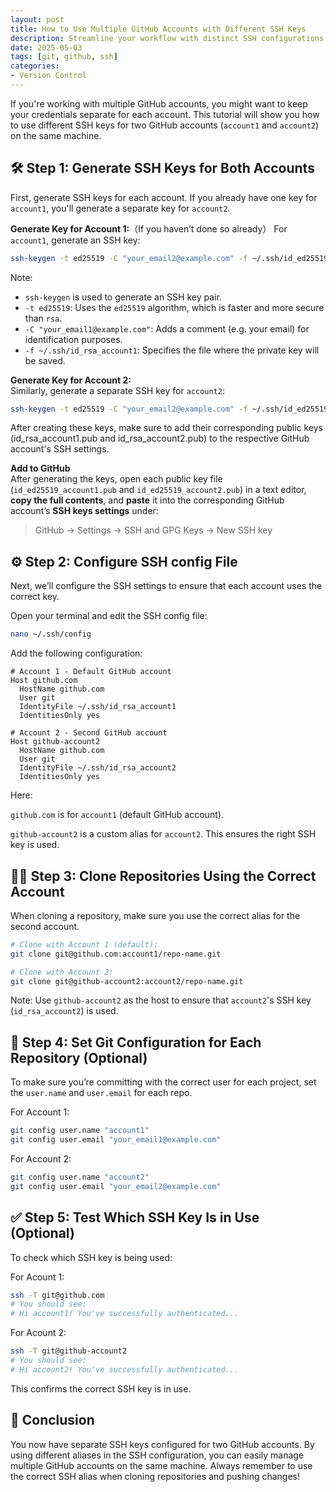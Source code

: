 ```yaml
---
layout: post
title: How to Use Multiple GitHub Accounts with Different SSH Keys
description: Streamline your workflow with distinct SSH configurations
date: 2025-05-03
tags: [git, github, ssh]
categories:
- Version Control
---
```


If you're working with multiple GitHub accounts, you might want to keep your credentials separate for each account. This tutorial will show you how to use different SSH keys for two GitHub accounts (`account1` and `account2`) on the same machine.

## 🛠️ Step 1: Generate SSH Keys for Both Accounts

First, generate SSH keys for each account. If you already have one key for `account1`, you'll generate a separate key for `account2`.

**Generate Key for Account 1:**（If you haven’t done so already）
For `account1`, generate an SSH key:

```bash
ssh-keygen -t ed25519 -C "your_email2@example.com" -f ~/.ssh/id_ed25519_account1
```
Note:  
- `ssh-keygen` is used to generate an SSH key pair.
- `-t ed25519`: Uses the `ed25519` algorithm, which is faster and more secure than `rsa`.
- `-C "your_email1@example.com"`: Adds a comment (e.g. your email) for identification purposes.
- `-f ~/.ssh/id_rsa_account1`: Specifies the file where the private key will be saved.

**Generate Key for Account 2:**  
Similarly, generate a separate SSH key for `account2`:

```bash
ssh-keygen -t ed25519 -C "your_email2@example.com" -f ~/.ssh/id_ed25519_account1
```

After creating these keys, make sure to add their corresponding public keys (id_rsa_account1.pub and id_rsa_account2.pub) to the respective GitHub account's SSH settings.

**Add to GitHub**  
After generating the keys, open each public key file (`id_ed25519_account1.pub` and `id_ed25519_account2.pub`) in a text editor, **copy the full contents**, and **paste** it into the corresponding GitHub account’s **SSH keys settings** under:

> GitHub → Settings → SSH and GPG Keys → New SSH key

## ⚙️ Step 2: Configure SSH config File
Next, we’ll configure the SSH settings to ensure that each account uses the correct key.

Open your terminal and edit the SSH config file:

```bash
nano ~/.ssh/config
```

Add the following configuration:

```
# Account 1 - Default GitHub account
Host github.com
  HostName github.com
  User git
  IdentityFile ~/.ssh/id_rsa_account1
  IdentitiesOnly yes

# Account 2 - Second GitHub account
Host github-account2
  HostName github.com
  User git
  IdentityFile ~/.ssh/id_rsa_account2
  IdentitiesOnly yes
```

Here:

`github.com` is for `account1` (default GitHub account).

`github-account2` is a custom alias for `account2`. This ensures the right SSH key is used.

## 🧑‍💻 Step 3: Clone Repositories Using the Correct Account
When cloning a repository, make sure you use the correct alias for the second account.


```bash
# Clone with Account 1 (default):
git clone git@github.com:account1/repo-name.git
```
```bash
# Clone with Account 2:
git clone git@github-account2:account2/repo-name.git
```
Note: Use `github-account2` as the host to ensure that `account2`'s SSH key (`id_rsa_account2`) is used.

## 📝 Step 4: Set Git Configuration for Each Repository (Optional)
To make sure you’re committing with the correct user for each project, set the `user.name` and `user.email` for each repo.

For Account 1:
```bash
git config user.name "account1"
git config user.email "your_email1@example.com"
```
For Account 2:
```bash
git config user.name "account2"
git config user.email "your_email2@example.com"
```
## ✅ Step 5: Test Which SSH Key Is in Use (Optional)
To check which SSH key is being used:

For Acount 1:

```bash
ssh -T git@github.com
# You should see:
# Hi account1! You've successfully authenticated...
```

For Acount 2:

```bash
ssh -T git@github-account2
# You should see:
# Hi account2! You've successfully authenticated...
```

This confirms the correct SSH key is in use.

## 🌟 Conclusion
You now have separate SSH keys configured for two GitHub accounts. By using different aliases in the SSH configuration, you can easily manage multiple GitHub accounts on the same machine. Always remember to use the correct SSH alias when cloning repositories and pushing changes!
